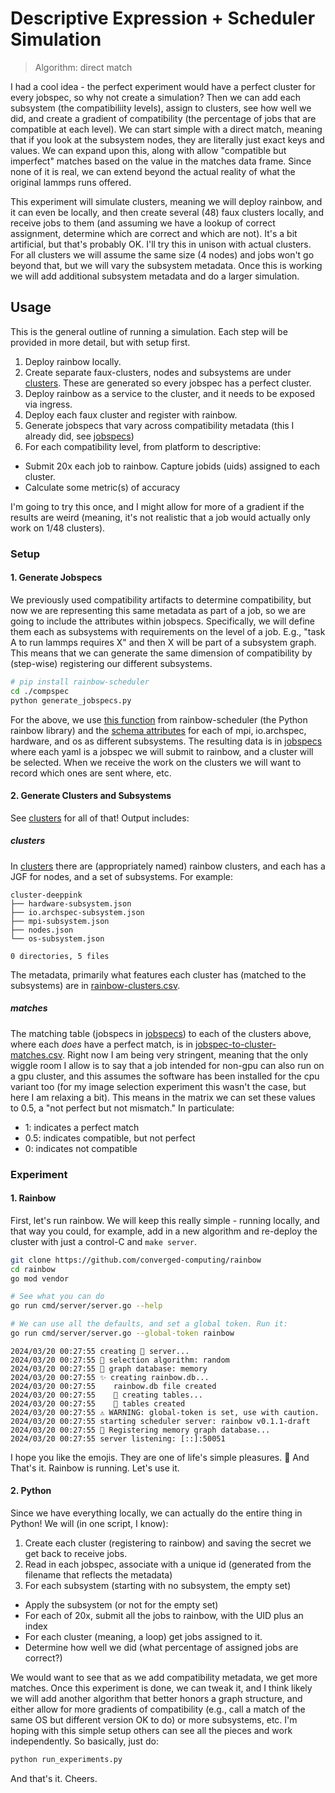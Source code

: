 # Descriptive Expression + Scheduler Simulation

> Algorithm: direct match

I had a cool idea - the perfect experiment would have a perfect cluster for every jobspec, so why not create a simulation? Then we can add each subsystem (the compatibiliity levels), assign to clusters, see how well we did, and create a gradient of compatibility (the percentage of jobs that are compatible at each level). We can start simple with a direct match, meaning that if you look at the subsystem nodes, they are literally just exact keys and values. We can expand upon this, along with allow "compatible but imperfect" matches based on the value in the matches data frame. Since none of it is real, we can extend beyond the actual reality of what the original lammps runs offered.

This experiment will simulate clusters, meaning we will deploy rainbow, and it can even be locally, and then create several (48) faux clusters locally, and receive jobs to them (and assuming we have a lookup of correct assignment, determine which are correct and which are not). It's a bit artificial, but that's probably OK. I'll try this in unison with actual clusters. For all clusters we will assume the same size (4 nodes) and jobs won't go beyond that, but we will vary the subsystem metadata. Once this is working we will add additional subsystem metadata and do a larger simulation.

## Usage

This is the general outline of running a simulation. Each step will be provided in more detail, but with setup first.

1. Deploy rainbow locally.
2. Create separate faux-clusters, nodes and subsystems are under [clusters](clusters). These are generated so every jobspec has a perfect cluster.
3. Deploy rainbow as a service to the cluster, and it needs to be exposed via ingress.
4. Deploy each faux cluster and register with rainbow.
5. Generate jobspecs that vary across compatibility metadata (this I already did, see [jobspecs](jobspecs))
6. For each compatibility level, from platform to descriptive:
  - Submit 20x each job to rainbow. Capture jobids (uids) assigned to each cluster.
  - Calculate some metric(s) of accuracy

I'm going to try this once, and I might allow for more of a gradient if the results are weird (meaning, it's not realistic that a job would actually only work on 1/48 clusters).

### Setup

#### 1. Generate Jobspecs

We previously used compatibility artifacts to determine compatibility, but now we are representing this same metadata as part of a job, so we are going to include the attributes within jobspecs. Specifically, we will define them each as subsystems with requirements on the level of a job. E.g., "task A to run lammps requires X" and then X will be part of a subsystem graph. This means that we can generate the same dimension of compatibility by (step-wise) registering our different subsystems. 

```bash
# pip install rainbow-scheduler
cd ./compspec
python generate_jobspecs.py
```

For the above, we use [this function](https://github.com/converged-computing/rainbow/blob/8a8db39196d64536983ca6aaa6defdf229ea8b6a/python/v1/rainbow/jobspec/converter.py#L4-L47) from rainbow-scheduler (the Python rainbow library) and the [schema attributes](https://github.com/compspec/schemas) for each of mpi, io.archspec, hardware, and os as different subsystems. The resulting data is in [jobspecs](jobspecs) where each yaml is a jobspec we will submit to rainbow, and a cluster will be selected. When we receive the work on the clusters we will want to record which ones are sent where, etc.

#### 2. Generate Clusters and Subsystems

See [clusters](clusters) for all of that! Output includes:

##### clusters

In [clusters](clusters) there are (appropriately named) rainbow clusters, and each has a JGF for nodes, and a set of subsystems. For example:

```console
cluster-deeppink
├── hardware-subsystem.json
├── io.archspec-subsystem.json
├── mpi-subsystem.json
├── nodes.json
└── os-subsystem.json

0 directories, 5 files
```

The metadata, primarily what features each cluster has (matched to the subsystems) are in [rainbow-clusters.csv](clusters/rainbow-clusters.csv).

##### matches

The matching table (jobspecs in [jobspecs](jobspecs)) to each of the clusters above, where each _does_ have a perfect match, is in
[jobspec-to-cluster-matches.csv](clusters/jobspec-to-cluster-matches.csv). Right now I am being very stringent, meaning that the only wiggle room I allow is to say that a job intended for non-gpu can also run on a gpu cluster, and this assumes the software has been installed for the cpu variant too (for my image selection experiment this wasn't the case, but here I am relaxing a bit). This means in the matrix we can set these values to 0.5, a "not perfect but not mismatch." In particulate:

- 1: indicates a perfect match
- 0.5: indicates compatible, but not perfect
- 0: indicates not compatible

### Experiment

#### 1. Rainbow

First, let's run rainbow. We will keep this really simple - running locally, and that way you could, for example, add in a new algorithm and re-deploy the cluster with just a control-C and `make server`. 

```bash
git clone https://github.com/converged-computing/rainbow
cd rainbow
go mod vendor

# See what you can do
go run cmd/server/server.go --help

# We can use all the defaults, and set a global token. Run it:
go run cmd/server/server.go --global-token rainbow
```
```console
2024/03/20 00:27:55 creating 🌈️ server...
2024/03/20 00:27:55 🧩️ selection algorithm: random
2024/03/20 00:27:55 🧩️ graph database: memory
2024/03/20 00:27:55 ✨️ creating rainbow.db...
2024/03/20 00:27:55    rainbow.db file created
2024/03/20 00:27:55    🏓️ creating tables...
2024/03/20 00:27:55    🏓️ tables created
2024/03/20 00:27:55 ⚠️ WARNING: global-token is set, use with caution.
2024/03/20 00:27:55 starting scheduler server: rainbow v0.1.1-draft
2024/03/20 00:27:55 🧠️ Registering memory graph database...
2024/03/20 00:27:55 server listening: [::]:50051
```

I hope you like the emojis. They are one of life's simple pleasures. 🤌️
And That's it. Rainbow is running. Let's use it.

#### 2. Python

Since we have everything locally, we can actually do the entire thing in Python! We will (in one script, I know):

1. Create each cluster (registering to rainbow) and saving the secret we get back to receive jobs.
2. Read in each jobspec, associate with a unique id (generated from the filename that reflects the metadata)
3. For each subsystem (starting with no subsystem, the empty set)
  - Apply the subsystem (or not for the empty set)
  - For each of 20x, submit all the jobs to rainbow, with the UID plus an index
  - For each cluster (meaning, a loop) get jobs assigned to it.
  - Determine how well we did (what percentage of assigned jobs are correct?)

We would want to see that as we add compatibility metadata, we get more matches. Once this experiment is done,
we can tweak it, and I think likely we will add another algorithm that better honors a graph structure, and 
either allow for more gradients of compatibility (e.g., call a match of the same OS but different version OK to do)
or more subsystems, etc. I'm hoping with this simple setup others can see all the pieces and work independently.
So basically, just do:

```bash
python run_experiments.py
```

And that's it. Cheers.
